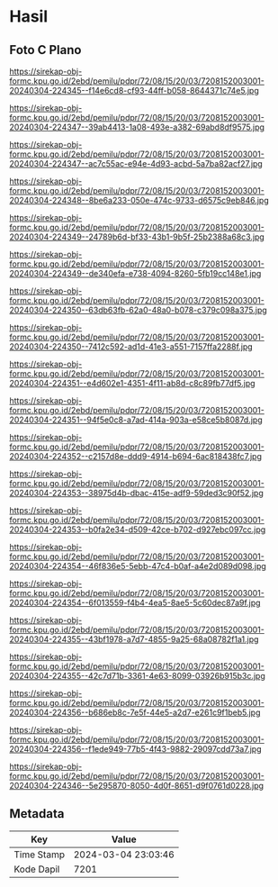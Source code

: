 # Hasil

## Foto C Plano

https://sirekap-obj-formc.kpu.go.id/2ebd/pemilu/pdpr/72/08/15/20/03/7208152003001-20240304-224345--f14e6cd8-cf93-44ff-b058-8644371c74e5.jpg

https://sirekap-obj-formc.kpu.go.id/2ebd/pemilu/pdpr/72/08/15/20/03/7208152003001-20240304-224347--39ab4413-1a08-493e-a382-69abd8df9575.jpg

https://sirekap-obj-formc.kpu.go.id/2ebd/pemilu/pdpr/72/08/15/20/03/7208152003001-20240304-224347--ac7c55ac-e94e-4d93-acbd-5a7ba82acf27.jpg

https://sirekap-obj-formc.kpu.go.id/2ebd/pemilu/pdpr/72/08/15/20/03/7208152003001-20240304-224348--8be6a233-050e-474c-9733-d6575c9eb846.jpg

https://sirekap-obj-formc.kpu.go.id/2ebd/pemilu/pdpr/72/08/15/20/03/7208152003001-20240304-224349--24789b6d-bf33-43b1-9b5f-25b2388a68c3.jpg

https://sirekap-obj-formc.kpu.go.id/2ebd/pemilu/pdpr/72/08/15/20/03/7208152003001-20240304-224349--de340efa-e738-4094-8260-5fb19cc148e1.jpg

https://sirekap-obj-formc.kpu.go.id/2ebd/pemilu/pdpr/72/08/15/20/03/7208152003001-20240304-224350--63db63fb-62a0-48a0-b078-c379c098a375.jpg

https://sirekap-obj-formc.kpu.go.id/2ebd/pemilu/pdpr/72/08/15/20/03/7208152003001-20240304-224350--7412c592-ad1d-41e3-a551-7157ffa2288f.jpg

https://sirekap-obj-formc.kpu.go.id/2ebd/pemilu/pdpr/72/08/15/20/03/7208152003001-20240304-224351--e4d602e1-4351-4f11-ab8d-c8c89fb77df5.jpg

https://sirekap-obj-formc.kpu.go.id/2ebd/pemilu/pdpr/72/08/15/20/03/7208152003001-20240304-224351--94f5e0c8-a7ad-414a-903a-e58ce5b8087d.jpg

https://sirekap-obj-formc.kpu.go.id/2ebd/pemilu/pdpr/72/08/15/20/03/7208152003001-20240304-224352--c2157d8e-ddd9-4914-b694-6ac818438fc7.jpg

https://sirekap-obj-formc.kpu.go.id/2ebd/pemilu/pdpr/72/08/15/20/03/7208152003001-20240304-224353--38975d4b-dbac-415e-adf9-59ded3c90f52.jpg

https://sirekap-obj-formc.kpu.go.id/2ebd/pemilu/pdpr/72/08/15/20/03/7208152003001-20240304-224353--b0fa2e34-d509-42ce-b702-d927ebc097cc.jpg

https://sirekap-obj-formc.kpu.go.id/2ebd/pemilu/pdpr/72/08/15/20/03/7208152003001-20240304-224354--46f836e5-5ebb-47c4-b0af-a4e2d089d098.jpg

https://sirekap-obj-formc.kpu.go.id/2ebd/pemilu/pdpr/72/08/15/20/03/7208152003001-20240304-224354--6f013559-f4b4-4ea5-8ae5-5c60dec87a9f.jpg

https://sirekap-obj-formc.kpu.go.id/2ebd/pemilu/pdpr/72/08/15/20/03/7208152003001-20240304-224355--43bf1978-a7d7-4855-9a25-68a08782f1a1.jpg

https://sirekap-obj-formc.kpu.go.id/2ebd/pemilu/pdpr/72/08/15/20/03/7208152003001-20240304-224355--42c7d71b-3361-4e63-8099-03926b915b3c.jpg

https://sirekap-obj-formc.kpu.go.id/2ebd/pemilu/pdpr/72/08/15/20/03/7208152003001-20240304-224356--b686eb8c-7e5f-44e5-a2d7-e261c9f1beb5.jpg

https://sirekap-obj-formc.kpu.go.id/2ebd/pemilu/pdpr/72/08/15/20/03/7208152003001-20240304-224356--f1ede949-77b5-4f43-9882-29097cdd73a7.jpg

https://sirekap-obj-formc.kpu.go.id/2ebd/pemilu/pdpr/72/08/15/20/03/7208152003001-20240304-224346--5e295870-8050-4d0f-8651-d9f0761d0228.jpg


## Metadata

| Key        | Value               |
| ---------- | ------------------- |
| Time Stamp | 2024-03-04 23:03:46 |
| Kode Dapil | 7201                |



